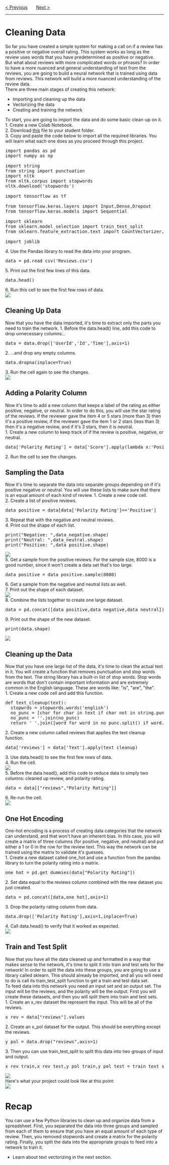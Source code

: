 <a href="/v4/Sentiment-Analysis/Understanding-Text.md">&lt; Previous</a>
&nbsp;&nbsp;&nbsp;&nbsp;&nbsp;
<a href="/v4/Sentiment-Analysis/Vectorizing-Text.md">Next &gt;</a>
<hr>
<h1>Cleaning Data</h1>
So far you have created a simple system for making a call on if a review has a positive or negative overall rating. This system works as long as the review uses words that you have predetermined as positive or negative.
<br>
But what about reviews with more complicated words or phrases? In order to have a more nuanced and general understanding of text from the reviews, you are going to build a neural network that is trained using data from reviews. This network will build a more nuanced understanding of the review data.
<br>
There are three main stages of creating this network:
<ul>
  <li>Importing and cleaning up the data</li>
  <li>Vectorizing the data</li>
  <li>Creating and training the network</li>
</ul>
To start, you are going to import the data and do some basic clean-up on it.
<br>
1. Create a new Colab Notebook. 
<br>
2. Download <a href="https://drive.google.com/uc?id=18UVOyFEZlPyTmFFkuueRIjV44RqBJhqX&export=download">this</a> file to your student folder.
<br>
3. Copy and paste the code below to import all the required libraries. You will learn what each one does as you proceed through this project.
<pre>
import pandas as pd
import numpy as np<br>
import string
from string import punctuation
import nltk
from nltk.corpus import stopwords
nltk.download('stopwords')<br>
import tensorflow as tf<br>
from tensorflow.keras.layers import Input,Dense,Dropout
from tensorflow.keras.models import Sequential<br>
import sklearn
from sklearn.model_selection import train_test_split
from sklearn.feature_extraction.text import CountVectorizer,TfidfTransformer,TfidfVectorizer<br>
import joblib
</pre>
4. Use the Pandas library to read the data into your program.
<pre>data = pd.read_csv('Reviews.csv')</pre>
5. Print out the first few lines of this data.
<pre>data.head()</pre>
6. Run this cell to see the first few rows of data.
<br>
<img src="https://i.imgur.com/BA8aiZo.jpg">
<h2>Cleaning Up Data</h2>
Now that you have the data imported, it's time to extract only the parts you need to train the network.
1. Before the data.head() line, add this code to drop unnecessary columns...
<pre>data = data.drop(['UserId','Id','Time'],axis=1)</pre>
2. ...and drop any empty columns.
<pre>data.dropna(inplace=True)</pre>
3. Run the cell again to see the changes.
<br>
<img src="https://i.imgur.com/fkNwLVg.jpg">
<h2>Adding a Polarity Column</h2>
Now it's time to add a new column that keeps a label of the rating as either positive, negative, or neutral. In order to do this, you will use the star rating of the reviews. If the reviewer gave the item 4 or 5 stars (more than 3) then it's a positive review, if the reviewer gave the item 1 or 2 stars (less than 3) then it's a negative review, and if it's 3 stars, then it is neutral.
<br>
1. Create a new column to keep track of if the review is positive, negative, or neutral.
<pre>data['Polarity_Rating'] = data['Score'].apply(lambda x:'Positive' if x>3 else('Neutral' if x==3 else 'Negative'))</pre>
2. Run the cell to see the changes.
<h2>Sampling the Data</h2>
Now it's time to separate the data into separate groups depending on if it's positive negative or neutral. You will use these lists to make sure that there is an equal amount of each kind of review. 
1. Create a new code cell.
<br>
2. Create a list of positive reviews.
<pre>data_positive = data[data['Polarity_Rating']=='Positive']</pre>
3. Repeat that with the negative and neutral reviews.
<br>
4. Print out the shape of each list.
<pre>
print("Negative: ",data_negative.shape)
print("Neutral: ",data_neutral.shape)
print("Positive: ",data_positive.shape)
</pre>
<img src="https://i.imgur.com/5XRh4la.png">
<br>
5. Get a sample from the positive reviews. For the sample size, 8000 is a good number, since it won't create a data set that's too large.
<pre>data_positive = data_positive.sample(8000)</pre>
6. Get a sample from the negative and neutral lists as well. 
<br>
7. Print out the shape of each dataset.
<br>
<img src="https://i.imgur.com/6f3cOyo.png">
<br>
8. Combine the lists together to create one large dataset.
<pre>data = pd.concat([data_positive,data_negative,data_neutral])</pre>
9. Print out the shape of the new dataset.
<pre>print(data.shape)</pre>
<img src="https://i.imgur.com/FUsoUPM.jpg">
<h2>Cleaning up the Data</h2>
Now that you have one large list of the data, it's time to clean the actual text in it. You will create a function that removes punctuation and stop words from the text. The string library has a built-in list of stop words. Stop words are words that don't contain important information and are extremely common in the English language. These are words like: "is", "are", "the". 
<br>
1. Create a new code cell and add this function.
<pre>
def text_cleanup(text):
  stopwrds = stopwords.words('english')
  no_punc = [char for char in text if char not in string.punctuation]
  no_punc = ''.join(no_punc)
  return ' '.join([word for word in no_punc.split() if word.lower
</pre>
2. Create a new column called reviews that applies the text cleanup function. 
<pre>data['reviews'] = data['Text'].apply(text_cleanup)</pre>
3. Use data.head() to see the first few rows of data.
<br>
4. Run the cell.
<br>
<img src="https://i.imgur.com/PBe6pk9.jpg">
<br>
5. Before the data.head(), add this code to reduce data to simply two columns: cleaned up review, and polarity rating.
<pre>data = data[["reviews","Polarity_Rating"]]</pre>
6. Re-run the cell.
<br>
<img src="https://i.imgur.com/x7IKoTN.png">
<h2>One Hot Encoding</h2>
One-hot encoding is a process of creating data categories that the network can understand, and that won't have an inherent bias. In this case, you will create a matrix of three columns (for positive, negative, and neutral) and put either a 1 or 0 in the row for the review text. This way the network can be trained using the matrix to validate it's guesses.
<br>
1. Create a new dataset called one_hot and use a function from the pandas library to turn the polarity rating into a matrix.
<pre>one_hot = pd.get_dummies(data["Polarity_Rating"])</pre>
2. Set data equal to the reviews column combined with the new dataset you just created.
<pre>data = pd.concat([data,one_hot],axis=1)</pre>
3. Drop the polarity rating column from data.
<pre>data.drop(['Polarity_Rating'],axis=1,inplace=True)</pre>
4. Call data.head() to verify that it worked as expected.
<br>
<img src="https://i.imgur.com/M4WEt0f.png">
<h2>Train and Test Split</h2>
Now that you have all the data cleaned up and formatted in a way that makes sense to the network, it's time to split it into train and test sets for the network! In order to split the data into these groups, you are going to use a library called sklearn. This should already be imported, and all you will need to do is call its train_test_split function to get a train and test data set.
<br>
To feed data into this network you need an input set and an output set. The input will be the reviews, and the polarity will be the output. First you will create these datasets, and then you will split them into train and test sets. 
<br>
1. Create an x_rev dataset the represent the input. This will be all of the reviews.
<pre>x_rev = data["reviews"].values</pre>
2. Create an x_pol dataset for the output. This should be everything except the reviews.
<pre>y_pol = data.drop("reviews",axis=1)</pre>
3. Then you can use train_test_split to split this data into two groups of input and output.
<pre>x_rev_train,x_rev_test,y_pol_train,y_pol_test = train_test_split(x_rev,y_pol,test_size=0.30,shuffle=True)</pre>
<img src="https://i.imgur.com/HYVQT1H.jpg">
<br>
Here's what your project could look like at this point:
<br>
<img src="https://i.imgur.com/V3gRt2J.png">
<h1>Recap</h1>
You can use a few Python libraries to clean up and organize data from a spreadsheet. First, you separated the data into three groups and sampled from each of them to ensure that you have an equal amount of each type of review. Then, you removed stopwords and create a matrix for the polarity rating. Finally, you split the data into the appropriate groups to feed into a network to train it. 
<ul>
  <li>Learn about text vectorizing in the next section.</li>
</ul>
